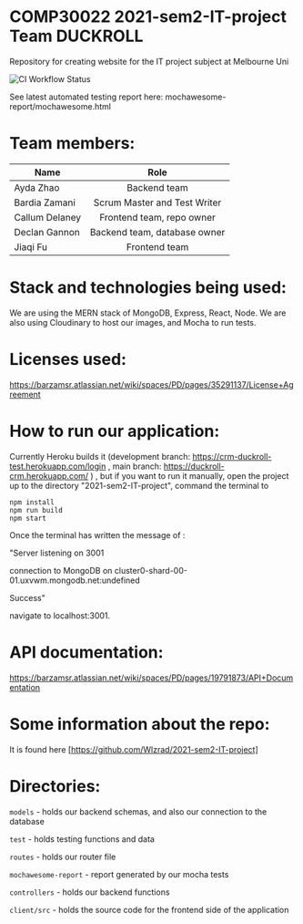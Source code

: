 # COMP30022 2021-sem2-IT-project Team DUCKROLL

Repository for creating website for the IT project subject at Melbourne Uni

![CI Workflow Status](https://github.com/github/docs/actions/workflows/node.js.yml/badge.svg)

See latest automated testing report here: mochawesome-report/mochawesome.html


# Team members:
| Name       | Role          |
| ------------- |:-------------:|
| Ayda Zhao      | Backend team |
| Bardia Zamani     | Scrum Master and Test Writer     |
| Callum Delaney    | Frontend team, repo owner     |
| Declan Gannon | Backend team, database owner      |
| Jiaqi Fu | Frontend team      |



# Stack and technologies being used:

We are using the MERN stack of MongoDB, Express, React, Node. We are also using Cloudinary to host our images, and Mocha to run tests.

# Licenses used:

https://barzamsr.atlassian.net/wiki/spaces/PD/pages/35291137/License+Agreement

# How to run our application:
Currently Heroku builds it (development branch: https://crm-duckroll-test.herokuapp.com/login , main branch: https://duckroll-crm.herokuapp.com/ ) , but if you want to run it manually, open the project up to the directory "2021-sem2-IT-project", command the terminal to 
```
npm install 
npm run build
npm start
```
Once the terminal has written the message of :

"Server listening on 3001

connection to MongoDB on cluster0-shard-00-01.uxvwm.mongodb.net:undefined

Success"

navigate to localhost:3001.


# API documentation:
https://barzamsr.atlassian.net/wiki/spaces/PD/pages/19791873/API+Documentation


# Some information about the repo:

It is found here [https://github.com/Wlzrad/2021-sem2-IT-project]


# Directories:

```models``` - holds our backend schemas, and also our connection to the database

```test``` - holds testing functions and data

```routes``` - holds our router file

```mochawesome-report``` - report generated by our mocha tests

```controllers``` - holds our backend functions

```client/src``` - holds the source code for the frontend side of the application

